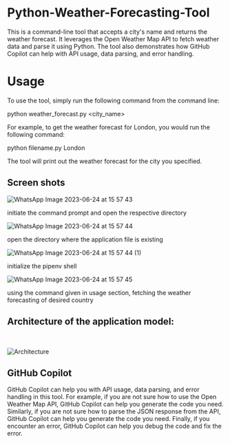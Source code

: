 

# Python-Weather-Forecasting-Tool

This is a command-line tool that accepts a city's name and returns the weather forecast. It leverages the Open Weather Map API to fetch weather data and parse it using Python. The tool also demonstrates how GitHub Copilot can help with API usage, data parsing, and error handling.

# Usage

To use the tool, simply run the following command from the command line:


python weather_forecast.py <city_name>


For example, to get the weather forecast for London, you would run the following command:


python filename.py London


The tool will print out the weather forecast for the city you specified.

## Screen shots

![WhatsApp Image 2023-06-24 at 15 57 43](https://github.com/Fastest-Coder-First/weather-forecast-tool-CPR/assets/107295291/f3a0e0d4-5caa-41f0-a720-24390e3c38b2)

initiate the command prompt and open the respective directory

![WhatsApp Image 2023-06-24 at 15 57 44](https://github.com/Fastest-Coder-First/weather-forecast-tool-CPR/assets/107295291/47510e96-3643-4767-a495-1bbfd45c01b1)

open the directory where the application file is existing

![WhatsApp Image 2023-06-24 at 15 57 44 (1)](https://github.com/Fastest-Coder-First/weather-forecast-tool-CPR/assets/107295291/3f95e077-2fb6-441e-a95b-ae5c41a15bef)

initialize the pipenv shell

![WhatsApp Image 2023-06-24 at 15 57 45](https://github.com/Fastest-Coder-First/weather-forecast-tool-CPR/assets/107295291/a1264465-58e9-4cd5-8cab-6e93e6a4fd50)

using the command given in usage section, fetching the weather forecasting of desired country

## Architecture of the application model:
<br/>

![Architecture](https://github.com/Fastest-Coder-First/weather-forecast-tool-CPR/assets/107295291/a382772d-9265-4498-a07e-a8184af5d234)


## GitHub Copilot

GitHub Copilot can help you with API usage, data parsing, and error handling in this tool. For example, if you are not sure how to use the Open Weather Map API, GitHub Copilot can help you generate the code you need. Similarly, if you are not sure how to parse the JSON response from the API, GitHub Copilot can help you generate the code you need. Finally, if you encounter an error, GitHub Copilot can help you debug the code and fix the error.


